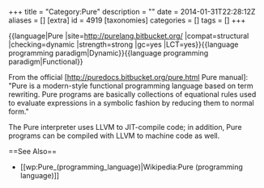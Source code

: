 +++
title = "Category:Pure"
description = ""
date = 2014-01-31T22:28:12Z
aliases = []
[extra]
id = 4919
[taxonomies]
categories = []
tags = []
+++

{{language|Pure
|site=http://purelang.bitbucket.org/
|compat=structural
|checking=dynamic
|strength=strong
|gc=yes
|LCT=yes}}{{language programming paradigm|Dynamic}}{{language programming paradigm|Functional}}

From the official [http://puredocs.bitbucket.org/pure.html Pure manual]: "Pure is a modern-style functional programming language based on term rewriting. Pure programs are basically collections of equational rules used to evaluate expressions in a symbolic fashion by reducing them to normal form."

The Pure interpreter uses LLVM to JIT-compile code; in addition, Pure programs can be compiled with LLVM to machine code as well.

==See Also==
* [[wp:Pure_(programming_language)|Wikipedia:Pure (programming language)]]
